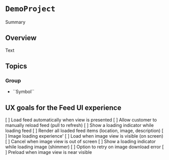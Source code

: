 # ``DemoProject``

<!--@START_MENU_TOKEN@-->Summary<!--@END_MENU_TOKEN@-->

## Overview

<!--@START_MENU_TOKEN@-->Text<!--@END_MENU_TOKEN@-->

## Topics

### <!--@START_MENU_TOKEN@-->Group<!--@END_MENU_TOKEN@-->

- <!--@START_MENU_TOKEN@-->``Symbol``<!--@END_MENU_TOKEN@-->

## UX goals for the Feed UI experience

[ ] Load feed automatically when view is presented
[ ] Allow customer to manually reload feed (pull to refresh)
[ ] Show a loading indicator while loading feed
[ ] Render all loaded feed items (location, image, description)
[ ] Image loading experience'
    [ ] Load when image view is visible (on screen)
    [ ] Cancel when image view is out of screen
    [ ] Show a loading indicator while loading image (shimmer)
    [ ] Option to retry on image download error
    [ ] Preload when image view is near visible
